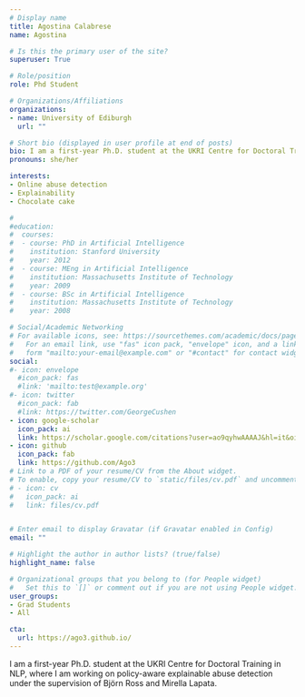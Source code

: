 ```yaml
---
# Display name
title: Agostina Calabrese
name: Agostina 

# Is this the primary user of the site?
superuser: True 

# Role/position
role: Phd Student

# Organizations/Affiliations
organizations:
- name: University of Ediburgh
  url: ""

# Short bio (displayed in user profile at end of posts)
bio: I am a first-year Ph.D. student at the UKRI Centre for Doctoral Training in NLP, where I am working on policy-aware explainable abuse detection under the supervision of Björn Ross and Mirella Lapata.		
pronouns: she/her

interests:
- Online abuse detection
- Explainability
- Chocolate cake 

#
#education:
#  courses:
#  - course: PhD in Artificial Intelligence
#    institution: Stanford University
#    year: 2012
#  - course: MEng in Artificial Intelligence
#    institution: Massachusetts Institute of Technology
#    year: 2009
#  - course: BSc in Artificial Intelligence
#    institution: Massachusetts Institute of Technology
#    year: 2008

# Social/Academic Networking
# For available icons, see: https://sourcethemes.com/academic/docs/page-builder/#icons
#   For an email link, use "fas" icon pack, "envelope" icon, and a link in the
#   form "mailto:your-email@example.com" or "#contact" for contact widget.
social:
#- icon: envelope
  #icon_pack: fas
  #link: 'mailto:test@example.org'
#- icon: twitter
  #icon_pack: fab
  #link: https://twitter.com/GeorgeCushen
- icon: google-scholar
  icon_pack: ai
  link: https://scholar.google.com/citations?user=ao9qyhwAAAAJ&hl=it&oi=ao
- icon: github
  icon_pack: fab
  link: https://github.com/Ago3
# Link to a PDF of your resume/CV from the About widget.
# To enable, copy your resume/CV to `static/files/cv.pdf` and uncomment the lines below.
# - icon: cv
#   icon_pack: ai
#   link: files/cv.pdf


# Enter email to display Gravatar (if Gravatar enabled in Config)
email: ""

# Highlight the author in author lists? (true/false)
highlight_name: false

# Organizational groups that you belong to (for People widget)
#   Set this to `[]` or comment out if you are not using People widget.
user_groups:
- Grad Students
- All 

cta:
  url: https://ago3.github.io/
---
```


I am a first-year Ph.D. student at the UKRI Centre for Doctoral Training in NLP, where I am working on policy-aware explainable abuse detection under the supervision of Björn Ross and Mirella Lapata.		